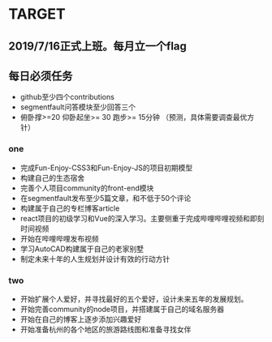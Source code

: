 # TARGET

2019/7/16正式上班。每月立一个flag
---

## 每日必须任务

- github至少四个contributions
- segmentfault问答模块至少回答三个
- 俯卧撑>=20 仰卧起坐>= 30 跑步>= 15分钟 （预测，具体需要调查最优方针）

### one

- 完成Fun-Enjoy-CSS3和Fun-Enjoy-JS的项目初期模型
- 构建自己的生态宿舍
- 完善个人项目community的front-end模块
- 在segmentfault发布至少5篇文章，和不低于50个评论
- 构建属于自己的专栏博客article
- react项目的初级学习和Vue的深入学习。主要侧重于完成哔哩哔哩视频和即刻时间视频
- 开始在哔哩哔哩发布视频
- 学习AutoCAD构建属于自己的老家别墅
- 制定未来十年的人生规划并设计有效的行动方针

### two

- 开始扩展个人爱好，并寻找最好的五个爱好，设计未来五年的发展规划。
- 开始完善community的node项目，并搭建属于自己的域名服务器
- 开始在自己的博客上逐步添加兴趣爱好
- 开始准备杭州的各个地区的旅游路线图和准备寻找女伴


